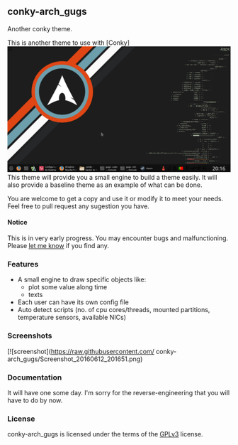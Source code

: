 ## conky-arch_gugs
Another conky theme.

This is another theme to use with [Conky]![Screenshot](https://github.com/gugsmonteiro/conky-arch_gugs/blob/master/Screenshot_20160612_201651.png )
This theme will provide you a small engine to build a theme easily. It will also
provide a baseline theme as an example of what can be done.

You are welcome to get a copy and use it or modify it to meet your needs. Feel
free to pull request any sugestion you have.

#### Notice
This is in very early progress. You may encounter bugs and malfunctioning.
Please [let me know](https://github.com/gugsmonteiro/conky-arch_gugs
) if you
find any.


### Features
 * A small engine to draw specific objects like:
   * plot some value along time
   * texts
 * Each user can have its own config file
 * Auto detect scripts (no. of cpu cores/threads, mounted partitions, temperature sensors, available NICs)

### Screenshots
[![screenshot](https://raw.githubusercontent.com/ conky-arch_gugs/Screenshot_20160612_201651.png)

### Documentation
It will have one some day. I'm sorry for the reverse-engineering that you will
have to do by now.


### License
conky-arch_gugs is licensed under the terms of the [GPLv3](LICENSE.GPL) license.
